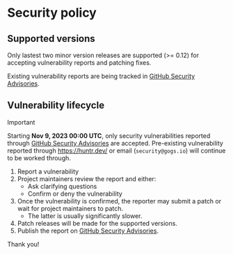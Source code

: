 # Security policy

## Supported versions

Only lastest two minor version releases are supported (>= 0.12) for accepting vulnerability reports and patching fixes.

Existing vulnerability reports are being tracked in [GitHub Security Advisories](https://github.com/gogs/gogs/security/advisories).

## Vulnerability lifecycle

> [!important]
> Starting **Nov 9, 2023 00:00 UTC**, only security vulnerabilities reported through [GitHub Security Advisories](https://github.com/gogs/gogs/security/advisories/new) are accepted.
> Pre-existing vulnerability reported through https://huntr.dev/ or email (`security@gogs.io`) will continue to be worked through.

1. Report a vulnerability
1. Project maintainers review the report and either:
    - Ask clarifying questions
    - Confirm or deny the vulnerability
1. Once the vulnerability is confirmed, the reporter may submit a patch or wait for project maintainers to patch.
    - The latter is usually significantly slower.
1. Patch releases will be made for the supported versions.
1. Publish the report on [GitHub Security Advisories](https://github.com/gogs/gogs/security/advisories).

Thank you!

